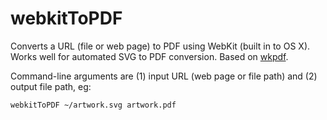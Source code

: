 # webkitToPDF

Converts a URL (file or web page) to PDF using WebKit (built in to OS X). Works well for automated SVG to PDF conversion. Based on [wkpdf](https://github.com/plessl/wkpdf).

Command-line arguments are (1) input URL (web page or file path) and (2) output file path, eg:

`webkitToPDF ~/artwork.svg artwork.pdf`

